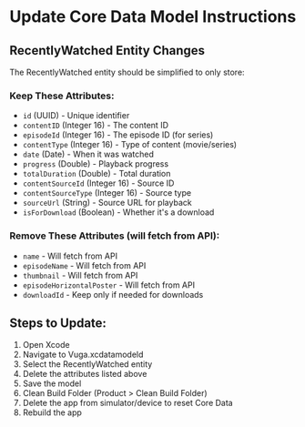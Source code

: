 # Update Core Data Model Instructions

## RecentlyWatched Entity Changes

The RecentlyWatched entity should be simplified to only store:

### Keep These Attributes:
- `id` (UUID) - Unique identifier
- `contentID` (Integer 16) - The content ID
- `episodeId` (Integer 16) - The episode ID (for series)
- `contentType` (Integer 16) - Type of content (movie/series)
- `date` (Date) - When it was watched
- `progress` (Double) - Playback progress
- `totalDuration` (Double) - Total duration
- `contentSourceId` (Integer 16) - Source ID
- `contentSourceType` (Integer 16) - Source type
- `sourceUrl` (String) - Source URL for playback
- `isForDownload` (Boolean) - Whether it's a download

### Remove These Attributes (will fetch from API):
- `name` - Will fetch from API
- `episodeName` - Will fetch from API
- `thumbnail` - Will fetch from API
- `episodeHorizontalPoster` - Will fetch from API
- `downloadId` - Keep only if needed for downloads

## Steps to Update:

1. Open Xcode
2. Navigate to Vuga.xcdatamodeld
3. Select the RecentlyWatched entity
4. Delete the attributes listed above
5. Save the model
6. Clean Build Folder (Product > Clean Build Folder)
7. Delete the app from simulator/device to reset Core Data
8. Rebuild the app